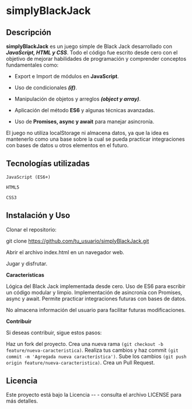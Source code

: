 # simplyBlackJack

## Descripción

**simplyBlackJack** es un juego simple de Black Jack desarrollado con **_JavaScript, HTML y CSS_**. Todo el código fue escrito desde cero con el objetivo de mejorar habilidades de programación y comprender conceptos fundamentales como:

- Export e Import de módulos en **JavaScript**.

- Uso de condicionales **_(if)_**.

- Manipulación de objetos y arreglos **_(object y array)_**.

- Aplicación del método **ES6** y algunas técnicas avanzadas.

- Uso de **Promises, async y await** para manejar asincronía.

El juego no utiliza localStorage ni almacena datos, ya que la idea es mantenerlo como una base sobre la cual se pueda practicar integraciones con bases de datos u otros elementos en el futuro.

## Tecnologías utilizadas

    JavaScript (ES6+)

    HTML5

    CSS3

## Instalación y Uso

Clonar el repositorio:

git clone https://github.com/tu_usuario/simplyBlackJack.git

Abrir el archivo index.html en un navegador web.

Jugar y disfrutar.

**Características**

Lógica del Black Jack implementada desde cero.
Uso de ES6 para escribir un código modular y limpio.
Implementación de asincronía con Promises, async y await.
Permite practicar integraciones futuras con bases de datos.

No almacena información del usuario para facilitar futuras modificaciones.

**Contribuir**

Si deseas contribuir, sigue estos pasos:

Haz un fork del proyecto.
Crea una nueva rama `(git checkout -b feature/nueva-caracteristica)`.
Realiza tus cambios y haz commit `(git commit -m 'Agregada nueva característica')`.
Sube los cambios `(git push origin feature/nueva-caracteristica)`.
Crea un Pull Request.

## Licencia

Este proyecto está bajo la Licencia -- - consulta el archivo LICENSE para más detalles.
